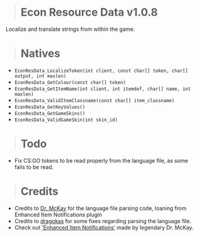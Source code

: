 > # Econ Resource Data v1.0.8
Localize and translate strings from within the game.

> # Natives
  - ``EconResData_LocalizeToken(int client, const char[] token, char[] output, int maxlen)``
  - ``EconResData_GetColour(const char[] token)``
  - ``EconResData_GetItemName(int client, int itemdef, char[] name, int maxlen)``
  - ``EconResData_ValidItemClassname(const char[] item_classname)``
  - ``EconResData_GetKeyValues()``
  - ``EconResData_GetGameSkins()``
  - ``EconResData_ValidGameSkin(int skin_id)``

> # Todo
  - Fix CS:GO tokens to be read properly from the language file, as some fails to be read.

> # Credits
  - Credits to [Dr. McKay](https://github.com/DoctorMcKay) for the language file parsing code, loaning from Enhanced Item Notifications plugin
  - Credits to [dragokas](https://github.com/dragokas) for some fixes regarding parsing the language file.
  - Check out ['Enhanced Item Notifications'](https://github.com/DoctorMcKay/sourcemod-plugins/blob/918ff5d60b56b0cc04915b611b7fc1e61c2ca25b/scripting/enhanced_items.sp) made by legendary Dr. McKay.
